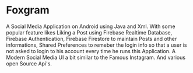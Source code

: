 # Foxgram

A Social Media Application on Android using Java and Xml. With some popular feature likes Liking a Post using Firebase Realtime Database, Firebase Authentication, Firebase Firestore to maintain Posts and other informations, Shared Preferences to remeber the login info so that a user is not asked to login to his account every time he runs this Application. A Modern Social Media UI a bit similar to the Famous Instagram. And various open Source Api's. 

